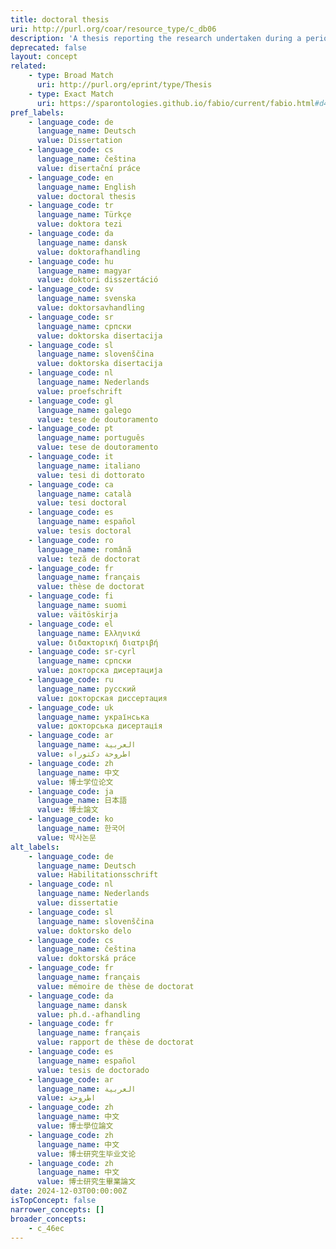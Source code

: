 ```yaml
---
title: doctoral thesis
uri: http://purl.org/coar/resource_type/c_db06
description: 'A thesis reporting the research undertaken during a period of graduate study leading to a doctoral degree. [Source: https://sparontologies.github.io/fabio/current/fabio.html#d4e3051]'
deprecated: false
layout: concept
related:
    - type: Broad Match
      uri: http://purl.org/eprint/type/Thesis
    - type: Exact Match
      uri: https://sparontologies.github.io/fabio/current/fabio.html#d4e3051
pref_labels:
    - language_code: de
      language_name: Deutsch
      value: Dissertation
    - language_code: cs
      language_name: čeština
      value: disertační práce
    - language_code: en
      language_name: English
      value: doctoral thesis
    - language_code: tr
      language_name: Türkçe
      value: doktora tezi
    - language_code: da
      language_name: dansk
      value: doktorafhandling
    - language_code: hu
      language_name: magyar
      value: doktori disszertáció
    - language_code: sv
      language_name: svenska
      value: doktorsavhandling
    - language_code: sr
      language_name: српски
      value: doktorska disertacija
    - language_code: sl
      language_name: slovenščina
      value: doktorska disertacija
    - language_code: nl
      language_name: Nederlands
      value: proefschrift
    - language_code: gl
      language_name: galego
      value: tese de doutoramento
    - language_code: pt
      language_name: português
      value: tese de doutoramento
    - language_code: it
      language_name: italiano
      value: tesi di dottorato
    - language_code: ca
      language_name: català
      value: tesi doctoral
    - language_code: es
      language_name: español
      value: tesis doctoral
    - language_code: ro
      language_name: română
      value: teză de doctorat
    - language_code: fr
      language_name: français
      value: thèse de doctorat
    - language_code: fi
      language_name: suomi
      value: väitöskirja
    - language_code: el
      language_name: Ελληνικά
      value: διδακτορική διατριβή
    - language_code: sr-cyrl
      language_name: српски
      value: докторска дисертација
    - language_code: ru
      language_name: русский
      value: докторская диссертация
    - language_code: uk
      language_name: українська
      value: докторська дисертація
    - language_code: ar
      language_name: العربية
      value: اطروحة دكتوراه
    - language_code: zh
      language_name: 中文
      value: 博士学位论文
    - language_code: ja
      language_name: 日本語
      value: 博士論文
    - language_code: ko
      language_name: 한국어
      value: 박사논문
alt_labels:
    - language_code: de
      language_name: Deutsch
      value: Habilitationsschrift
    - language_code: nl
      language_name: Nederlands
      value: dissertatie
    - language_code: sl
      language_name: slovenščina
      value: doktorsko delo
    - language_code: cs
      language_name: čeština
      value: doktorská práce
    - language_code: fr
      language_name: français
      value: mémoire de thèse de doctorat
    - language_code: da
      language_name: dansk
      value: ph.d.-afhandling
    - language_code: fr
      language_name: français
      value: rapport de thèse de doctorat
    - language_code: es
      language_name: español
      value: tesis de doctorado
    - language_code: ar
      language_name: العربية
      value: اطروحة
    - language_code: zh
      language_name: 中文
      value: 博士學位論文
    - language_code: zh
      language_name: 中文
      value: 博士研究生毕业文论
    - language_code: zh
      language_name: 中文
      value: 博士研究生畢業論文
date: 2024-12-03T00:00:00Z
isTopConcept: false
narrower_concepts: []
broader_concepts:
    - c_46ec
---
```


